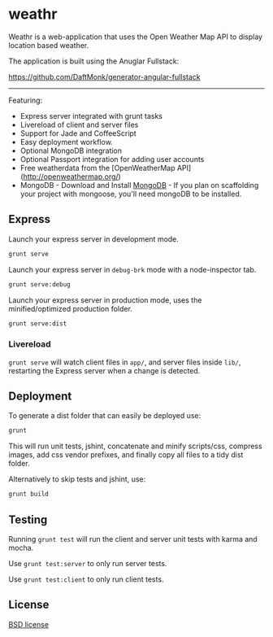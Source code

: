 weathr
======

Weathr is a web-application that uses the Open Weather Map API to display location based weather.

The application is built using the Anuglar Fullstack:

https://github.com/DaftMonk/generator-angular-fullstack

----

Featuring: 

 * Express server integrated with grunt tasks
 * Livereload of client and server files
 * Support for Jade and CoffeeScript
 * Easy deployment workflow.
 * Optional MongoDB integration
 * Optional Passport integration for adding user accounts
 * Free weatherdata from the [OpenWeatherMap API] (http://openweathermap.org/)
 * MongoDB - Download and Install [MongoDB](http://www.mongodb.org/downloads) - If you plan on scaffolding your project with mongoose, you'll need mongoDB to be installed.

## Express

Launch your express server in development mode.
```bash
grunt serve
```

Launch your express server in `debug-brk` mode with a node-inspector tab.
```bash
grunt serve:debug
``` 

Launch your express server in production mode, uses the minified/optimized production folder.
```bash
grunt serve:dist
``` 

### Livereload

`grunt serve` will watch client files in `app/`, and server files inside `lib/`, restarting the Express server when a change is detected.

## Deployment

To generate a dist folder that can easily be deployed use:

```bash
grunt
```

This will run unit tests, jshint, concatenate and minify scripts/css, compress images, add css vendor prefixes, and finally copy all files to a tidy dist folder.

Alternatively to skip tests and jshint, use:

```bash
grunt build
```

## Testing

Running `grunt test` will run the client and server unit tests with karma and mocha.

Use `grunt test:server` to only run server tests.

Use `grunt test:client` to only run client tests.

## License

[BSD license](http://opensource.org/licenses/bsd-license.php)


  [1]: https://github.com/yeoman/generator-angular#generators
